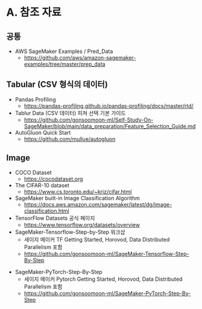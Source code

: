 # A. 참조 자료

## 공통
- AWS SageMaker Examples / Pred_Data
    - https://github.com/aws/amazon-sagemaker-examples/tree/master/prep_data


## Tabular (CSV 형식의 데이터)
- Pandas Profiling
    - https://pandas-profiling.github.io/pandas-profiling/docs/master/rtd/
- Tablur Data (CSV 데이터) 피쳐 선택 기본 가이드
    - https://github.com/gonsoomoon-ml/Self-Study-On-SageMaker/blob/main/data_preparation/Feature_Selection_Guide.md
- AutoGluon Quick Start
    - https://github.com/mullue/autogluon




## Image
- COCO Dataset
    - https://cocodataset.org
- The CIFAR-10 dataset
    - https://www.cs.toronto.edu/~kriz/cifar.html
- SageMaker built-in Image Classification Algorithm
    - https://docs.aws.amazon.com/sagemaker/latest/dg/image-classification.html    
- TensorFlow Datasets 공식 페이지
    - https://www.tensorflow.org/datasets/overview
- SageMaker-Tensorflow-Step-by-Step 워크샵 
    - 세이지 메이커 TF Getting Started, Horovod, Data Distributed Parallelism 포함
    - https://github.com/gonsoomoon-ml/SageMaker-Tensorflow-Step-By-Step    
* SageMaker-PyTorch-Step-By-Step
    * 세이지 메이커 Pytorch Getting Started, Horovod, Data Distributed Parallelism 포함
    * https://github.com/gonsoomoon-ml/SageMaker-PyTorch-Step-By-Step

    

    
